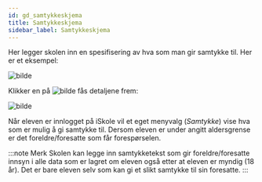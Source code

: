 ```yaml
---
id: gd_samtykkeskjema
title: Samtykkeskjema
sidebar_label: Samtykkeskjema
---
```



Her legger skolen inn en spesifisering av hva som man gir samtykke til. Her er et eksempel:

![bilde](https://user-images.githubusercontent.com/80097133/196361479-ae7d6bbc-b729-45e1-8ff4-0bc6dba3d154.png)


Klikker en på ![bilde](https://user-images.githubusercontent.com/80097133/194519572-fb80ce09-5c8d-4813-ab5f-edc85cc2ff16.png) fås detaljene frem:


![bilde](https://user-images.githubusercontent.com/80097133/196361523-3e841a01-f72d-4a91-b2b9-023c13af1ed6.png)

Når eleven er innlogget på iSkole vil et eget menyvalg (_Samtykke_) vise hva som er mulig å gi samtykke til.
Dersom eleven er under angitt aldersgrense er det foreldre/foresatte som får forespørselen. 

:::note Merk 
Skolen kan legge inn samtykketekst som gir foreldre/foresatte innsyn i alle data som er lagret om eleven også etter at eleven er myndig (18 år). Det er bare eleven selv som kan gi et slikt samtykke til sin foresatte.
:::

